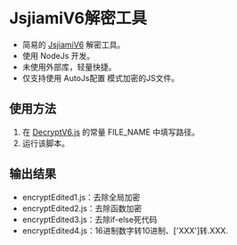# JsjiamiV6解密工具
* 简易的 [JsjiamiV6](https://www.jsjiami.com/) 解密工具。
* 使用 NodeJs 开发。
* 未使用外部库，轻量快捷。
* 仅支持使用 AutoJs配置 模式加密的JS文件。
## 使用方法
1. 在 [DecryptV6.js](https://github.com/NXY666/JavaScriptV6Decryptor/blob/master/DecryptV6.js) 的常量 FILE_NAME 中填写路径。
2. 运行该脚本。

## 输出结果
* encryptEdited1.js：去除全局加密
* encryptEdited2.js：去除函数加密
* encryptEdited3.js：去除if-else死代码
* encryptEdited4.js：16进制数字转10进制、['XXX']转.XXX.
